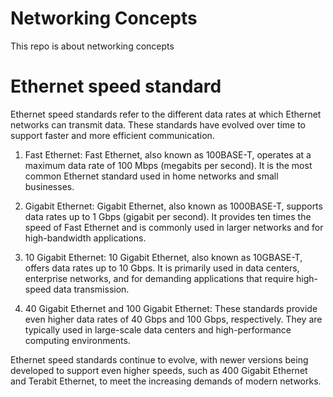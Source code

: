 # Networking Concepts
This repo is about networking concepts


# Ethernet speed standard

Ethernet speed standards refer to the different data rates at which Ethernet networks can transmit data. These standards have evolved over time to support faster and more efficient communication.

1. Fast Ethernet: Fast Ethernet, also known as 100BASE-T, operates at a maximum data rate of 100 Mbps (megabits per second). It is the most common Ethernet standard used in home networks and small businesses.

2. Gigabit Ethernet: Gigabit Ethernet, also known as 1000BASE-T, supports data rates up to 1 Gbps (gigabit per second). It provides ten times the speed of Fast Ethernet and is commonly used in larger networks and for high-bandwidth applications.

3. 10 Gigabit Ethernet: 10 Gigabit Ethernet, also known as 10GBASE-T, offers data rates up to 10 Gbps. It is primarily used in data centers, enterprise networks, and for demanding applications that require high-speed data transmission.

4. 40 Gigabit Ethernet and 100 Gigabit Ethernet: These standards provide even higher data rates of 40 Gbps and 100 Gbps, respectively. They are typically used in large-scale data centers and high-performance computing environments.


Ethernet speed standards continue to evolve, with newer versions being developed to support even higher speeds, such as 400 Gigabit Ethernet and Terabit Ethernet, to meet the increasing demands of modern networks.
